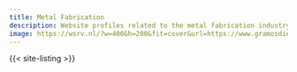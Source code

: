 ```yaml
---
title: Metal Fabrication
description: Website profiles related to the metal fabrication industry.
image: https://wsrv.nl/?w=400&h=200&fit=cover&url=https://www.gramosdiecast.com/web/image/product.product/5/image_1024/Large%20Aluminium%20Die%20Casting%20Components?unique=6029e7f
---
```


{{< site-listing >}}